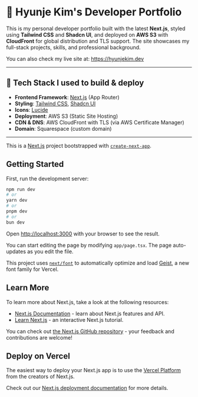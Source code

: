 # 💼 Hyunje Kim's Developer Portfolio

This is my personal developer portfolio built with the latest **Next.js**, styled using **Tailwind CSS** and **Shadcn UI**, and deployed on **AWS S3** with **CloudFront** for global distribution and TLS support. The site showcases my full-stack projects, skills, and professional background. 

You can also check my live site at: https://hyunjekim.dev

---

## 🔧 Tech Stack I used to build & deploy

- **Frontend Framework**: [Next.js](https://nextjs.org/) (App Router)
- **Styling**: [Tailwind CSS](https://tailwindcss.com/), [Shadcn UI](https://ui.shadcn.com/)
- **Icons**: [Lucide](https://lucide.dev/)
- **Deployment**: AWS S3 (Static Site Hosting)
- **CDN & DNS**: AWS CloudFront with TLS (via AWS Certificate Manager)
- **Domain**: Squarespace (custom domain)

---

This is a [Next.js](https://nextjs.org) project bootstrapped with [`create-next-app`](https://nextjs.org/docs/app/api-reference/cli/create-next-app).

## Getting Started

First, run the development server:

```bash
npm run dev
# or
yarn dev
# or
pnpm dev
# or
bun dev
```

Open [http://localhost:3000](http://localhost:3000) with your browser to see the result.

You can start editing the page by modifying `app/page.tsx`. The page auto-updates as you edit the file.

This project uses [`next/font`](https://nextjs.org/docs/app/building-your-application/optimizing/fonts) to automatically optimize and load [Geist](https://vercel.com/font), a new font family for Vercel.

## Learn More

To learn more about Next.js, take a look at the following resources:

- [Next.js Documentation](https://nextjs.org/docs) - learn about Next.js features and API.
- [Learn Next.js](https://nextjs.org/learn) - an interactive Next.js tutorial.

You can check out [the Next.js GitHub repository](https://github.com/vercel/next.js) - your feedback and contributions are welcome!

## Deploy on Vercel

The easiest way to deploy your Next.js app is to use the [Vercel Platform](https://vercel.com/new?utm_medium=default-template&filter=next.js&utm_source=create-next-app&utm_campaign=create-next-app-readme) from the creators of Next.js.

Check out our [Next.js deployment documentation](https://nextjs.org/docs/app/building-your-application/deploying) for more details.
